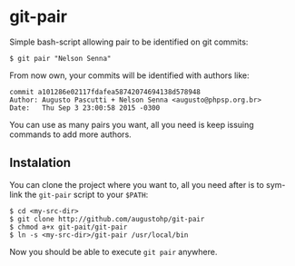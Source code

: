 # git-pair

Simple bash-script allowing pair to be identified on git commits:

    $ git pair "Nelson Senna"

From now own, your commits will be identified with authors like:

    commit a101286e02117fdafea58742074694138d578948
    Author: Augusto Pascutti + Nelson Senna <augusto@phpsp.org.br>
    Date:   Thu Sep 3 23:00:58 2015 -0300

You can use as many pairs you want, all you need is keep issuing
commands to add more authors.

## Instalation

You can clone the project where you want to, all you need after
is to sym-link the `git-pair` script to your `$PATH`:

    $ cd <my-src-dir>
    $ git clone http://github.com/augustohp/git-pair
    $ chmod a+x git-pait/git-pair
    $ ln -s <my-src-dir>/git-pair /usr/local/bin

Now you should be able to execute `git pair` anywhere.

